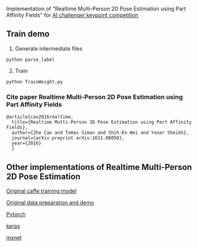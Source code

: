 Implementation of "Realtime Multi-Person 2D Pose Estimation using Part Affinity Fields" for [AI challenger 
keypoint competition](https://challenger.ai/competition/keypoint/subject)

## Train demo

1. Generate intermediate files

```
python parse_label 
```

2. Train

```
python TrainWeight.py
```

### Cite paper Realtime Multi-Person 2D Pose Estimation using Part Affinity Fields

```
@article{cao2016realtime,
  title={Realtime Multi-Person 2D Pose Estimation using Part Affinity Fields},
  author={Zhe Cao and Tomas Simon and Shih-En Wei and Yaser Sheikh},
  journal={arXiv preprint arXiv:1611.08050},
  year={2016}
  }
```

## Other implementations of Realtime Multi-Person 2D Pose Estimation

[Original caffe training model](https://github.com/CMU-Perceptual-Computing-Lab/caffe_rtpose)

[Original data preparation and demo](https://github.com/ZheC/Realtime_Multi-Person_Pose_Estimation)

[Pytorch](https://github.com/tensorboy/pytorch_Realtime_Multi-Person_Pose_Estimation)

[keras](https://github.com/raymon-tian/keras_Realtime_Multi-Person_Pose_Estimation)

[mxnet](https://github.com/dragonfly90/mxnet_Realtime_Multi-Person_Pose_Estimation)
